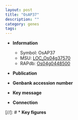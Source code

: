 ```yaml
---
layout: post
title: "OsAP37"
description: ""
category: genes
tags: 
---
```


* **Information**  
    + Symbol: OsAP37  
    + MSU: [LOC_Os04g37570](http://rice.uga.edu/cgi-bin/ORF_infopage.cgi?orf=LOC_Os04g37570)  
    + RAPdb: [Os04g0448500](http://rapdb.dna.affrc.go.jp/viewer/gbrowse_details/irgsp1?name=Os04g0448500)  

* **Publication**  

* **Genbank accession number**  

* **Key message**  

* **Connection**  

[//]: # * **Key figures**  


